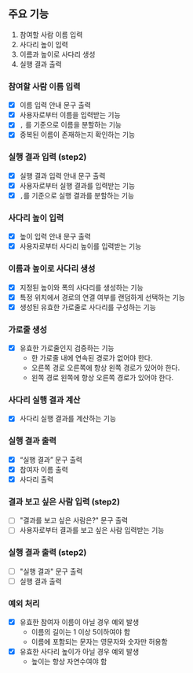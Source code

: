 ## 주요 기능

1. 참여할 사람 이름 입력
2. 사다리 높이 입력
3. 이름과 높이로 사다리 생성
4. 실행 결과 출력

### 참여할 사람 이름 입력
- [x] 이름 입력 안내 문구 출력
- [x] 사용자로부터 이름을 입력받는 기능
- [x] `,` 를 기준으로 이름을 분할하는 기능
- [x] 중복된 이름이 존재하는지 확인하는 기능

### 실행 결과 입력 (step2)
- [x] 실행 결과 입력 안내 문구 출력
- [x] 사용자로부터 실행 결과를 입력받는 기능
- [x] `,`를 기준으로 실행 결과를 분할하는 기능

### 사다리 높이 입력
- [x] 높이 입력 안내 문구 출력
- [x] 사용자로부터 사다리 높이를 입력받는 기능

### 이름과 높이로 사다리 생성
- [x] 지정된 높이와 폭의 사다리를 생성하는 기능
- [x] 특정 위치에서 경로의 연결 여부를 랜덤하게 선택하는 기능
- [x] 생성된 유효한 가로줄로 사다리를 구성하는 기능

### 가로줄 생성
- [x] 유효한 가로줄인지 검증하는 기능
  - 한 가로줄 내에 연속된 경로가 없어야 한다.
  - 오른쪽 경로 오른쪽에 항상 왼쪽 경로가 있어야 한다.
  - 왼쪽 경로 왼쪽에 항상 오른쪽 경로가 있어야 한다.

### 사다리 실행 결과 계산
- [x] 사다리 실행 결과를 계산하는 기능

### 실행 결과 출력

- [x] “실행 결과” 문구 출력
- [x] 참여자 이름 출력
- [x] 사다리 출력

### 결과 보고 싶은 사람 입력 (step2)
- [ ] "결과를 보고 싶은 사람은?" 문구 출력
- [ ] 사용자로부터 결과를 보고 싶은 사람 입력받는 기능

### 실행 결과 출력 (step2)

- [ ] "실행 결과" 문구 출력
- [ ] 실행 결과 출력

### 예외 처리

- [x] 유효한 참여자 이름이 아닐 경우 예외 발생
    - 이름의 길이는 1 이상 5이하여야 함
    - 이름에 포함되는 문자는 영문자와 숫자만 허용함
- [x] 유효한 사다리 높이가 아닐 경우 예외 발생
    - 높이는 항상 자연수여야 함
